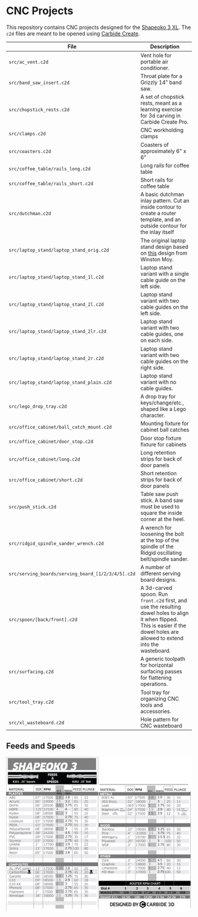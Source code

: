 # CNC Projects

This repository contains CNC projects designed for the [Shapeoko 3 XL](https://shop.carbide3d.com/products/shapeoko3?variant=14064088580157). The `c2d` files are meant to be opened using [Carbide Create](https://carbide3d.com/carbidecreate/).

| File | Description |
| --- | --- |
| `src/ac_vent.c2d` | Vent hole for portable air conditioner. |
| `src/band_saw_insert.c2d` | Throat plate for a Grizzly 14" band saw. |
| `src/chopstick_rests.c2d` | A set of chopstick rests, meant as a learning exercise for 3d carving in Carbide Create Pro. |
| `src/clamps.c2d` | CNC workholding clamps |
| `src/coasters.c2d` | Coasters of approximately 6" x 6" |
| `src/coffee_table/rails_long.c2d` | Long rails for coffee table |
| `src/coffee_table/rails_short.c2d` | Short rails for coffee table |
| `src/dutchman.c2d` | A basic dutchman inlay pattern. Cut an inside contour to create a router template, and an outside contour for the inlay itself |
| `src/laptop_stand/laptop_stand_orig.c2d` | The original laptop stand design based on [this](http://www.winstonmoy.com/2016/06/diy-laptop-stand-for-5-in-materials/) design from Winston Moy. |
| `src/laptop_stand/laptop_stand_1l.c2d` | Laptop stand variant with a single cable guide on the left side. |
| `src/laptop_stand/laptop_stand_2l.c2d` | Laptop stand variant with two cable guides on the left side. |
| `src/laptop_stand/laptop_stand_2lr.c2d` | Laptop stand variant with two cable guides, one on each side. |
| `src/laptop_stand/laptop_stand_2r.c2d` | Laptop stand variant with two cable guides on the right side. |
| `src/laptop_stand/laptop_stand_plain.c2d` | Laptop stand variant with no cable guides. |
| `src/lego_drop_tray.c2d` | A drop tray for keys/change/etc., shaped like a Lego character. |
| `src/office_cabinet/ball_catch_mount.c2d` | Mounting fixture for cabinet ball catches |
| `src/office_cabinet/door_stop.c2d` | Door stop fixture fixture for cabinets |
| `src/office_cabinet/long.c2d` | Long retention strips for back of door panels |
| `src/office_cabinet/short.c2d` | Short retention strips for back of door panels |
| `src/push_stick.c2d` | Table saw push stick. A band saw must be used to square the inside corner at the heel. |
| `src/ridgid_spindle_sander_wrench.c2d` | A wrench for loosening the bolt at the top of the spindle of the Ridgid oscillating belt/spindle sander. |
| `src/serving_boards/serving_board_[1/2/3/4/5].c2d` | A number of different serving board designs. |
| `src/spoon/[back/front].c2d` | A 3d-carved spoon. Run `front.c2d` first, and use the resulting dowel holes to align it when flipped. This is easier if the dowel holes are allowed to extend into the wasteboard. |
| `src/surfacing.c2d` | A generic toolpath for horizontal surfacing passes for flattening operations. |
| `src/tool_tray.c2d` | Tool tray for organizing CNC tools and accessories. |
| `src/xl_wasteboard.c2d` | Hole pattern for CNC wasteboard |

## Feeds and Speeds

![Feeds and speeds chart](assets/S3_feeds_250.jpg)
